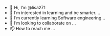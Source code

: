 - 👋 Hi, I’m @lisa271
- 👀 I’m interested in learning and be smarter....
- 🌱 I’m currently learning Software engineering...
- 💞️ I’m looking to collaborate on ...
- 📫 How to reach me ...

<!---
lisa271/lisa271 is a ✨ special ✨ repository because its `README.md` (this file) appears on your GitHub profile.
You can click the Preview link to take a look at your changes.
--->
